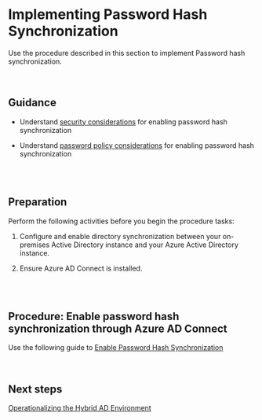 # Implementing Password Hash Synchronization
Use the procedure described in this section to implement Password hash synchronization.  
<br />
<br />

## Guidance
- Understand [security considerations](https://docs.microsoft.com/en-us/azure/active-directory/connect/active-directory-aadconnectsync-implement-password-hash-synchronization#security-considerations) for enabling password hash synchronization

- Understand [password policy considerations](https://docs.microsoft.com/en-us/azure/active-directory/connect/active-directory-aadconnectsync-implement-password-hash-synchronization#password-policy-considerations) for enabling password hash synchronization
<br />
<br />

## Preparation 
Perform the following activities before you begin the procedure tasks: 

  1. Configure and enable directory synchronization between your on-premises Active Directory instance and your Azure Active Directory instance.
	
  2. Ensure Azure AD Connect is installed.
<br />
<br />

## Procedure:  Enable password hash synchronization through Azure AD Connect
Use the following guide to [Enable Password Hash Synchronization](https://docs.microsoft.com/en-us/azure/active-directory/connect/active-directory-aadconnectsync-implement-password-hash-synchronization#enable-password-hash-synchronization)
<br />	
<br />	
	
## Next steps
[Operationalizing the Hybrid AD Environment](3.0-Operationalizing-the-Hybrid-AD-Environment.md)
